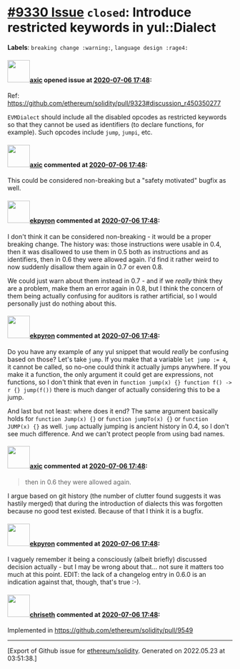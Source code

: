 # [\#9330 Issue](https://github.com/ethereum/solidity/issues/9330) `closed`: Introduce restricted keywords in yul::Dialect
**Labels**: `breaking change :warning:`, `language design :rage4:`


#### <img src="https://avatars.githubusercontent.com/u/20340?v=4" width="50">[axic](https://github.com/axic) opened issue at [2020-07-06 17:48](https://github.com/ethereum/solidity/issues/9330):

Ref: https://github.com/ethereum/solidity/pull/9323#discussion_r450350277

`EVMDialect`  should include all the disabled opcodes as restricted keywords so that they cannot be used as identifiers (to declare functions, for example). Such opcodes include `jump`, `jumpi`, etc.

#### <img src="https://avatars.githubusercontent.com/u/20340?v=4" width="50">[axic](https://github.com/axic) commented at [2020-07-06 17:48](https://github.com/ethereum/solidity/issues/9330#issuecomment-655701457):

This could be considered non-breaking but a "safety motivated" bugfix as well.

#### <img src="https://avatars.githubusercontent.com/u/1347491?v=4" width="50">[ekpyron](https://github.com/ekpyron) commented at [2020-07-06 17:48](https://github.com/ethereum/solidity/issues/9330#issuecomment-673584416):

I don't think it can be considered non-breaking - it would be a proper breaking change.
The history was: those instructions were usable in 0.4, then it was disallowed to use them in 0.5 both as instructions and as identifiers, then in 0.6 they were allowed again. I'd find it rather weird to now suddenly disallow them again in 0.7 or even 0.8.

We could just warn about them instead in 0.7 - and if we *really* think they are a problem, make them an error again in 0.8, but I think the concern of them being actually confusing for auditors is rather artificial, so I would personally just do nothing about this.

#### <img src="https://avatars.githubusercontent.com/u/1347491?v=4" width="50">[ekpyron](https://github.com/ekpyron) commented at [2020-07-06 17:48](https://github.com/ethereum/solidity/issues/9330#issuecomment-673586298):

Do you have any example of any yul snippet that would *really* be confusing based on those?
Let's take ``jump``.
If you make that a variable ``let jump := 4``, it cannot be called, so no-one could think it actually jumps anywhere.
If you make it a function, the only argument it could get are expressions, not functions, so I don't think that even in
``function jump(x) {} function f() -> r {} jump(f())`` there is much danger of actually considering this to be a jump.

And last but not least: where does it end? The same argument basically holds for ``function Jump(x) {}`` or ``function jumpTo(x) {}`` or ``function JUMP(x) {}`` as well. ``jump`` actually jumping is ancient history in 0.4, so I don't see much difference. And we can't protect people from using bad names.

#### <img src="https://avatars.githubusercontent.com/u/20340?v=4" width="50">[axic](https://github.com/axic) commented at [2020-07-06 17:48](https://github.com/ethereum/solidity/issues/9330#issuecomment-673586397):

> then in 0.6 they were allowed again.

I argue based on git history (the number of clutter found suggests it was hastily merged) that during the introduction of dialects this was forgotten because no good test existed. Because of that I think it is a bugfix.

#### <img src="https://avatars.githubusercontent.com/u/1347491?v=4" width="50">[ekpyron](https://github.com/ekpyron) commented at [2020-07-06 17:48](https://github.com/ethereum/solidity/issues/9330#issuecomment-673586882):

I vaguely remember it being a consciously (albeit briefly) discussed decision actually - but I may be wrong about that... not sure it matters too much at this point.
EDIT: the lack of a changelog entry in 0.6.0 is an indication against that, though, that's true :-).

#### <img src="https://avatars.githubusercontent.com/u/9073706?v=4" width="50">[chriseth](https://github.com/chriseth) commented at [2020-07-06 17:48](https://github.com/ethereum/solidity/issues/9330#issuecomment-742685172):

Implemented in https://github.com/ethereum/solidity/pull/9549


-------------------------------------------------------------------------------



[Export of Github issue for [ethereum/solidity](https://github.com/ethereum/solidity). Generated on 2022.05.23 at 03:51:38.]
